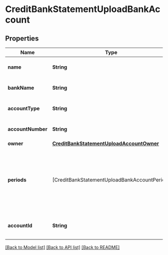 # CreditBankStatementUploadBankAccount

## Properties
Name | Type | Description | Notes
------------ | ------------- | ------------- | -------------
**name** | **String** | The name of the bank account | 
**bankName** | **String** | The name of the bank institution. | 
**accountType** | **String** | The type of the bank account. | 
**accountNumber** | **String** | The bank account number. | 
**owner** | [**CreditBankStatementUploadAccountOwner**](CreditBankStatementUploadAccountOwner.md) |  | 
**periods** | [CreditBankStatementUploadBankAccountPeriod] | An array of period objects, containing more data on the overall period of the statement. | 
**accountId** | **String** | The unique id of the bank account | 

[[Back to Model list]](../README.md#documentation-for-models) [[Back to API list]](../README.md#documentation-for-api-endpoints) [[Back to README]](../README.md)


